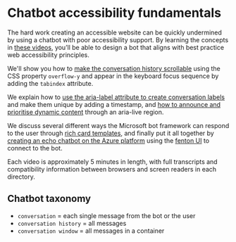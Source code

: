 # Chatbot accessibility fundamentals #
The hard work creating an accessible website can be quickly undermined by using a chatbot with poor accessibility support. By learning the concepts in [these videos](https://www.youtube.com/playlist?list=PLknXoWiYr_QynKoP276ZlGV73aM8uWdq_), you’ll be able to design a bot that aligns with best practice web accessibility principles.

We'll show you how to [make the conversation history scrollable](https://www.youtube.com/watch?v=pHvMPSL_2CM&list=PLknXoWiYr_QynKoP276ZlGV73aM8uWdq_&index=2&t=0s) using the CSS property `overflow-y` and appear in the keyboard focus sequence by adding the `tabindex` attribute.

We explain how to [use the aria-label attribute to create conversation labels](https://www.youtube.com/watch?v=NYLo6cdz5_Y&list=PLknXoWiYr_QynKoP276ZlGV73aM8uWdq_&index=3&t=0s) and make them unique by adding a timestamp, and [how to announce and prioritise dynamic content](https://www.youtube.com/watch?v=A6nhXP-RHwE&list=PLknXoWiYr_QynKoP276ZlGV73aM8uWdq_&index=4&t=0s) through an aria-live region. 

We discuss several different ways the Microsoft bot framework can respond to the user through [rich card templates](https://www.youtube.com/watch?v=F5A6XC5m8gY&list=PLknXoWiYr_QynKoP276ZlGV73aM8uWdq_&index=5&t=0s), and finally put it all together by [creating an echo chatbot on the Azure platform](https://www.youtube.com/watch?v=41nwy4oAWtc) using the [fenton UI](https://github.com/canaxess/fenton) to connect to the bot. 

Each video is approximately 5 minutes in length, with full transcripts and compatibility information between browsers and screen readers in each directory.

## Chatbot taxonomy ##
* `conversation` = each single message from the bot or the user
* `conversation history` = all messages 
* `conversation window` = all messages in a container
